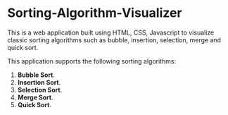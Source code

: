 # Sorting-Algorithm-Visualizer 
This is a web application built using HTML, CSS, Javascript to visualize classic sorting algorithms such as bubble, insertion, selection, merge and quick sort. 

This application supports the following sorting algorithms:

1. **Bubble Sort**.
2. **Insertion Sort**.
3. **Selection Sort**.
4. **Merge Sort**.
5. **Quick Sort**.
